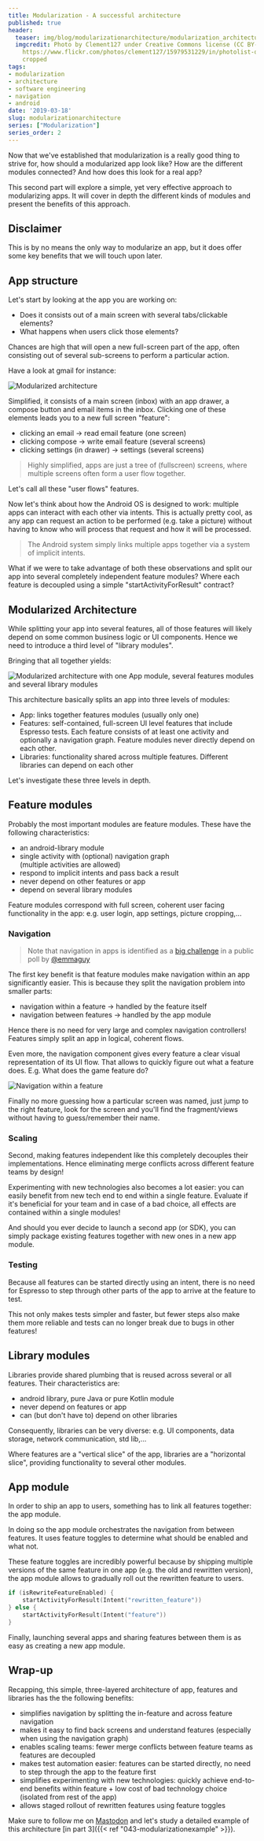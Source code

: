 ```yaml
---
title: Modularization - A successful architecture
published: true
header:
  teaser: img/blog/modularizationarchitecture/modularization_architecture.jpg
  imgcredit: Photo by Clement127 under Creative Commons license (CC BY-NC-ND 2.0),
    https://www.flickr.com/photos/clement127/15979531229/in/photolist-qm4gV8-psTHjp-r8sByu-qyCDbr-qyeVjH-qm2TfT-rqk1Ny-qJ1gv6-pvWmo2-qXc2WN-rVaPtk-qnAGgV-qVHpxa-qfvWtQ-rmVbGE-qKCZqV-rpnk1k-qzGfAR-qtfBeD-qXGFYF-qCk82v-qEniZU-r6rPcR-rmZagg-qDxLQv-rhMC9h-rNEdMh-qvrGtY-rvNLWH-thaBRN-pKcux1-qNbfmt-s1RHzL-q8cXmp-qNkcms-r7MZrL-qM8Wk8-s8g8dp-r6rMjT-pZ5S4X-rdLsao-qfwn1E-r5QRTt-pJ7iTm-qr4XXW-rrrjvn-qNz5kX-qKeSAy-quHgFa-q7KuSE,
    cropped
tags:
- modularization
- architecture
- software engineering
- navigation
- android
date: '2019-03-18'
slug: modularizationarchitecture
series: ["Modularization"]
series_order: 2
---
```


Now that we've established that modularization is a really good thing to strive for, how should a modularized app look like? How are the different modules connected? And how does this look for a real app?

This second part will explore a simple, yet very effective approach to modularizing apps. It will cover in depth the different kinds of modules and present the benefits of this approach.

## Disclaimer
This is by no means the only way to modularize an app, but it does offer some key benefits that we will touch upon later.

## App structure
Let's start by looking at the app you are working on:

- Does it consists out of a main screen with several tabs/clickable elements?
- What happens when users click those elements?

Chances are high that will open a new full-screen part of the app, often consisting out of several sub-screens to perform a particular action.

Have a look at gmail for instance:

![Modularized architecture](gmail_structure.jpg)

Simplified, it consists of a main screen (inbox) with an app drawer, a compose button and email items in the inbox. Clicking one of these elements leads you to a new full screen "feature":

- clicking an email -> read email feature (one screen)
- clicking compose -> write email feature (several screens)
- clicking settings (in drawer) -> settings (several screens)

> Highly simplified, apps are just a tree of (fullscreen) screens, where multiple screens often form a user flow together.

Let's call all these "user flows" features.

Now let's think about how the Android OS is designed to work: multiple apps can interact with each other via intents. This is actually pretty cool, as any app can request an action to be performed (e.g. take a picture) without having to know who will process that request and how it will be processed.

> The Android system simply links multiple apps together via a system of implicit intents.

What if we were to take advantage of both these observations and split our app into several completely independent feature modules? Where each feature is decoupled using a simple "startActivityForResult" contract?

## Modularized Architecture
While splitting your app into several features, all of those features will likely depend on some common business logic or UI components. Hence we need to introduce a third level of "library modules".

Bringing that all together yields:

![Modularized architecture with one App module, several features modules and several library modules](modularized_architecture.png)

This architecture basically splits an app into three levels of modules:

- App: links together features modules (usually only one)
- Features: self-contained, full-screen UI level features that include Espresso tests. Each feature consists of at least one activity and optionally a navigation graph. Feature modules never directly depend on each other.
- Libraries: functionality shared across multiple features. Different libraries can depend on each other

Let's investigate these three levels in depth.

## Feature modules
Probably the most important modules are feature modules. These have the following characteristics:

- an android-library module
- single activity with (optional) navigation graph <br>(multiple activities are allowed)
- respond to implicit intents and pass back a result
- never depend on other features or app
- depend on several library modules

Feature modules correspond with full screen, coherent user facing functionality in the app: e.g. user login, app settings, picture cropping,...

### Navigation

> Note that navigation in apps is identified as a [big challenge](https://medium.com/@emmaguy/android-modularisation-the-results-58a4bf17602e) in a public poll by [@emmaguy](https://twitter.com/@emmaguy)

The first key benefit is that feature modules make navigation within an app significantly easier. This is because they split the navigation problem into smaller parts:

- navigation within a feature -> handled by the feature itself
- navigation between features -> handled by the app module

Hence there is no need for very large and complex navigation controllers! Features simply split an app in logical, coherent flows.

Even more, the navigation component gives every feature a clear visual representation of its UI flow. That allows to quickly figure out what a feature does. E.g. What does the game feature do?

![Navigation within a feature](feature_navigation.png)

 Finally no more guessing how a particular screen was named, just jump to the right feature, look for the screen and you'll find the fragment/views without having to guess/remember their name.

### Scaling
Second, making features independent like this completely decouples their implementations. Hence eliminating merge conflicts across different feature teams by design!

Experimenting with new technologies also becomes a lot easier: you can easily benefit from new tech end to end within a single feature. Evaluate if it's beneficial for your team and in case of a bad choice, all effects are contained within a single modules!

And should you ever decide to launch a second app (or SDK), you can simply package existing features together with new ones in a new app module.

### Testing
Because all features can be started directly using an intent, there is no need for Espresso to step through other parts of the app to arrive at the feature to test.

This not only makes tests simpler and faster, but fewer steps also make them more reliable and tests can no longer break due to bugs in other features!

## Library modules
Libraries provide shared plumbing that is reused across several or all features. Their characteristics are:

- android library, pure Java or pure Kotlin module
- never depend on features or app
- can (but don't have to) depend on other libraries

Consequently, libraries can be very diverse: e.g. UI components, data storage, network communication, std lib,...

Where features are a "vertical slice" of the app, libraries are a "horizontal slice", providing functionality to several other modules.

## App module
In order to ship an app to users, something has to link all features together: the app module.

In doing so the app module orchestrates the navigation from between features. It uses feature toggles to determine what should be enabled and what not.

These feature toggles are incredibly powerful because by shipping multiple versions of the same feature in one app (e.g. the old and rewritten version), the app module allows to gradually roll out the rewritten feature to users.

```kotlin
if (isRewriteFeatureEnabled) {
    startActivityForResult(Intent("rewritten_feature"))
} else {
    startActivityForResult(Intent("feature"))
}
```

Finally, launching several apps and sharing features between them is as easy as creating a new app module.

## Wrap-up
Recapping, this simple, three-layered architecture of app, features and libraries has the the following benefits:

- simplifies navigation by splitting the in-feature and across feature navigation
- makes it easy to find back screens and understand features (especially when using the navigation graph)
- enables scaling teams: fewer merge conflicts between feature teams as features are decoupled
- makes test automation easier: features can be started directly, no need to step through the app to the feature first
- simplifies experimenting with new technologies: quickly achieve end-to-end benefits within feature + low cost of bad technology choice (isolated from rest of the app)
- allows staged rollout of rewritten features using feature toggles

Make sure to follow me on [Mastodon](https://androiddev.social/@Jeroenmols) and let's study a detailed example of this architecture [in part 3]({{< ref "043-modularizationexample" >}}).
